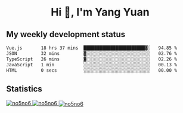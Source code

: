 <h1 align="center">Hi 👋, I'm Yang Yuan</h1>


## My weekly development status
<!--START_SECTION:waka-->

```txt
Vue.js       18 hrs 37 mins  ███████████████████████▓░   94.85 %
JSON         32 mins         ▓░░░░░░░░░░░░░░░░░░░░░░░░   02.76 %
TypeScript   26 mins         ▓░░░░░░░░░░░░░░░░░░░░░░░░   02.26 %
JavaScript   1 min           ░░░░░░░░░░░░░░░░░░░░░░░░░   00.13 %
HTML         0 secs          ░░░░░░░░░░░░░░░░░░░░░░░░░   00.00 %
```

<!--END_SECTION:waka-->

## Statistics
<a href="https://github.com/anuraghazra/github-readme-stats">
  <img src="https://github-readme-stats.vercel.app/api/top-langs/?username=no5no6&theme=dracula" alt="no5no6">
</a>
<a href="https://github.com/anuraghazra/github-readme-stats">
  <img src="https://github-readme-stats.vercel.app/api?username=no5no6&show_icons=true&theme=dracula&line_height=40" alt="no5no6">
</a>
<a href="https://github.com/anuraghazra/github-readme-stats">
  <img align="center" src="https://github-readme-streak-stats.herokuapp.com/?user=no5no6&theme=dracula" alt="no5no6" />
</a>